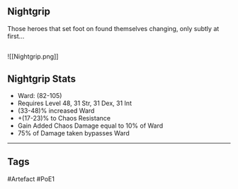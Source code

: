 ## Nightgrip
Those heroes that set foot on  found
themselves changing, only subtly at first...
##
![[Nightgrip.png]]
## Nightgrip Stats
- Ward: (82-105)
- Requires Level 48, 31 Str, 31 Dex, 31 Int
- (33-48)% increased Ward
- +(17-23)% to Chaos Resistance
- Gain Added Chaos Damage equal to 10% of Ward
- 75% of Damage taken bypasses Ward


---
## Tags
#Artefact
#PoE1